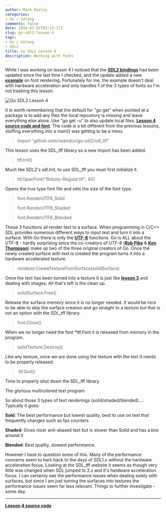 ```yaml
---
author: Mark Keeley
categories:
- Go / Golang
comments: false
date: 2016-07-01T03:13:17Z
slug: go-sdl2-lesson-4
tags:
- Go / Golang
- SDL2
title: Go SDL2 Lesson 4
description: Working with fonts
---
```


While I was working on lesson 4 I noticed that the **[SDL2 bindings](https://github.com/veandco/go-sdl2)** had been updated since the last time I checked, and the update added a new **[example](https://github.com/veandco/go-sdl2/blob/master/examples/text/text.go)** on font rendering. Fortunately for me, the example doesn't deal with hardware acceleration and only handles 1 of the 3 types of fonts so I'm not trashing this lesson. 

![Go SDL2 Lesson 4](/media/lesson04.png)

<!--more-->

It is worth remembering that the default for "go get" when pointed at a package is to add any files the local repository is missing and leave everything else alone. Use "go get -u" to also update local files. [**Lesson 4 source code and font**](https://github.com/MarkKeeley/Go-SDL2-Lessons/tree/master/Lesson04). The code is a bit different from the previous lessons, stuffing everything into a main() was getting to be a mess.

> import "github.com/veandco/go-sdl2/sdl_ttf"

This lesson uses the SDL_tff library so a new import has been added.

> ttf.Init()

Much like SDL2's sdl.Init, to use SDL_tff you must first initialize it.

> ttf.OpenFont("Roboto-Regular.ttf", 40)

Opens the true type font file and sets the size of the font type.

> font.RenderUTF8_Solid

> font.RenderUTF8_Shaded

> font.RenderUTF8_Blended


These 3 functions all render text to a surface. When programming in C/C++ SDL provides numerous different ways to input text and turn it into a surface. With Go there is only the [**UTF-8**](https://en.wikipedia.org/wiki/UTF-8) functions. Go is ALL about the UTF-8 - hardly surprising since the co-creators of UTF-8 ([**Rob Pike**](https://en.wikipedia.org/wiki/Rob_Pike) & [**Ken Thompson**](https://en.wikipedia.org/wiki/Ken_Thompson)) make up two of the three original creators of Go. Once the newly created surface with text is created the program turns it into a hardware accelerated texture.

> renderer.CreateTextureFromSurface(solidSurface)

Once the text has been turned into a texture it is just like [**lesson 3**](http://markckeeley.com/2016/06/go-sdl2-lesson-3/) and dealing with images. All that's left is the clean up.

> solidSurface.Free()

Release the surface memory since it is no longer needed. It would be nice to be able to skip the surface creation and go straight to a texture but that is not an option with the SDL_tff library.

> font.Close()

When we no longer need the font *ttf.Font it is released from memory in the program.

> solidTexture.Destroy()

Like any texture, once we are done using the texture with the text it needs to be properly released.

>  ttf.Quit()

Time to properly shut down the SDL_tff library.

The glorious multicolored text program

So about those 3 types of text renderings (solid/shaded/blended).... Typically it goes:

**Sold**: The best performance but lowest quality, best to use on text that frequently changes such as fps counters

**Shaded**: Gives nicer anti-aliased text but is slower than Solid and has a box around it

**Blended**: Best quality, slowest performance.

However I have to question some of this. Many of the performance concerns seem to hark back to the days of SDL1.x without the hardware acceleration focus. Looking at the SDL_tff website it seems as though very little was changed when SDL jumped to 2.x and it's hardware acceleration focus. I can certainly see the performance issues when dealing solely with surfaces, but since I am just turning the surfaces into textures the performance issues seem far less relevant. Things to further investigate - some day.


* * *


[**Lesson 4 source code**](https://github.com/MarkKeeley/Go-SDL2-Lessons/tree/master/Lesson04)
